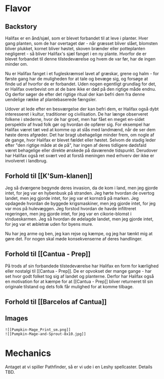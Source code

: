 # Flavor
## Backstory
Halifax er en ånd/sjæl, som er blevet forbandet til at leve i planter. Hver gang planten, som de har overtaget dør - når græsset bliver slået, blomsten bliver plukket, kornet bliver høstet, skoven brænder eller potteplanten negligeret - så bliver Halifax's sjæl fanget i en ny plante. Hvorfor de er blevet forbandet til denne tilstedeværelse og hvem de var før, har de ingen minder om.

Nu er Halifax fanget i et fugleskræmsel lavet af græskar, grene og halm - for første gang har de muligheden for at tale og bevæge sig, og forsøge at finde ud af hvorfor de er forbandet.
Uden nogen egentligt grundlag for det, er Halifax overbevist om at de bare ikke er død på den rigtige måde endnu. Og derfor søger de efter det rigtige ritual der kan befri dem fra denne uendelige række af plantebaserede fængsler.

Udover at lede efter en besværgelse der kan befri dem, er Halifax også dybt interesseret i kultur, traditioner og civilisation. De har længe observeret folkene i stederne, hvor de har groet, men har fået en meget en-sidet perspektiv af hvad folk gør og hvordan de opfører sig.
For eksempel har Halifax været tæt ved at komme op at slås med landmænd, når de ser dem høste deres afgrøder. Det har bragt ubehagelige minder frem, om nogle af de gange, hvor Halifax er blevet fældet eller høstet. Selvom de stadig leder efter "den rigtige måde at de på", har ingen af deres tidligere dødsfald været behagelige eller direkte ønskede på daværende tidspunkt.
Derudover har Halifax også ret svært ved at forstå meningen med erhverv der ikke er involveret i landbrug. 

## Forhold til [[K'Sum-klanen]]
Jeg så dværgene begynde deres invasion, da de kom i land, men jeg gjorde intet, for jeg var en hybenbusk på stranden. Jeg hørte hvordan de overtog landet, men jeg gjorde intet, for jeg var et kornstrå på marken. Jeg opdagede hvordan de byggede krigsmaskiner, men jeg gjorde intet, for jeg var mos på hulevæggen. Jeg forstod hvordan de havde infiltreret regeringen, men jeg gjorde intet, for jeg var en cikorie-blomst i vindueskarmen. Jeg så hvordan de ødelagde landet, men jeg gjorde intet, for jeg var et æbletræ uden for byens mure.

Nu har jeg arme og ben, jeg kan rejse og kæmpe, og jeg har tænkt mig at gøre det. For nogen skal møde konsekvenserne af deres handlinger.

## Forhold til [[Cantua - Prep]]
På trods af sin forbandede tilstedeværelse har Halifax en form for kærlighed eller nostalgi til [[Cantua - Prep]]. De er opvokset der mange gange - har set hvor godt folket tog sig af landet og planterne.
Derfor har Halifax også en motivation for at kæmpe for at [[Cantua - Prep]] bliver returneret til sin originale tilstand og dets folk får mulighed for at komme tilbage.

## Forhold til [[Barcelos af Cantua]]

## Images
	![[Pumpkin-Mage_Print_sm.png]]
	![[Pumpkin-Mage-and-Sprout-8x10.jpg]]

# Mechanics
Antaget at vi spiller Pathfinder, så er vi ude i en Leshy spellcaster.
Details TBD.

